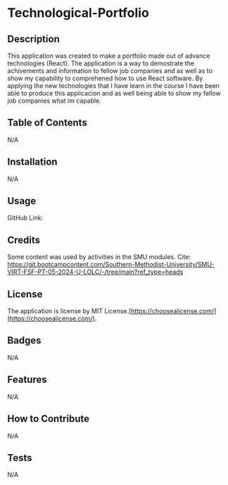 # Technological-Portfolio

## Description

This application was created to make a portfolio made out of advance technologies (React). The application is a way to demostrate the achivements and information to fellow job companies and as well as to show my capability to comprehened how to use React software. By applying the new technologies that I have learn in the course I have been able to produce this applicacion and as well being able to show my fellow job companies what im capable.

## Table of Contents

N/A

## Installation

N/A

## Usage

GitHub Link: 

## Credits

Some content was used by activities in the SMU modules. Cite: https://git.bootcampcontent.com/Southern-Methodist-University/SMU-VIRT-FSF-PT-05-2024-U-LOLC/-/tree/main?ref_type=heads

## License

The application is license by MIT License.[https://choosealicense.com/](https://choosealicense.com/).

## Badges

N/A

## Features

N/A

## How to Contribute

N/A

## Tests

N/A